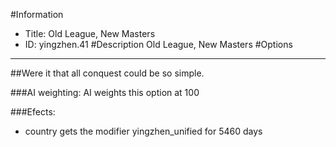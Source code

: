 #Information
 - Title: Old League, New Masters
 - ID: yingzhen.41
#Description
Old League, New Masters
#Options

___
##Were it that all conquest could be so simple.

###AI weighting:
AI weights this option at 100


###Efects:<ul><li>country gets the modifier yingzhen_unified for 5460 days</li></ul>

